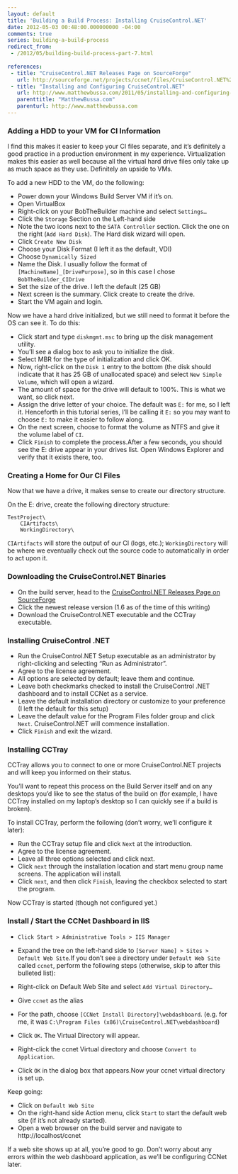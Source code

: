 ```yaml
---
layout: default
title: 'Building a Build Process: Installing CruiseControl.NET'
date: 2012-05-03 00:48:00.000000000 -04:00
comments: true
series: building-a-build-process
redirect_from: 
 - /2012/05/building-build-process-part-7.html
 
references: 
 - title: "CruiseControl.NET Releases Page on SourceForge"
   url: http://sourceforge.net/projects/ccnet/files/CruiseControl.NET%20Releases/
 - title: "Installing and Configuring CruiseControl.NET"
   url: http://www.matthewbussa.com/2011/05/installing-and-configuring-cruise.html 
   parenttitle: "MatthewBussa.com"
   parenturl: http://www.matthewbussa.com
---
```


### Adding a HDD to your VM for CI Information
I find this makes it easier to keep your CI files separate, and it’s definitely a good practice in a production environment in my experience. Virtualization makes this easier as well because all the virtual hard drive files only take up as much space as they use. Definitely an upside to VMs.

To add a new HDD to the VM, do the following:

* Power down your Windows Build Server VM if it’s on.  
* Open VirtualBox  
* Right-click on your BobTheBuilder machine and select `Settings…`
* Click the `Storage` Section on the Left-hand side  
* Note the two icons next to the `SATA Controller` section. Click the one on the right (`Add Hard Disk`). The Hard disk wizard will open.  
* Click `Create New Disk`
* Choose your Disk Format (I left it as the default, VDI)  
* Choose `Dynamically Sized`  
* Name the Disk. I usually follow the format of `[MachineName]_[DrivePurpose]`, so in this case I chose `BobTheBuilder_CIDrive`  
* Set the size of the drive. I left the default (25 GB)  
* Next screen is the summary. Click create to create the drive.  
* Start the VM again and login.

Now we have a hard drive initialized, but we still need to format it before the OS can see it. To do this:

* Click start and type `diskmgmt.msc` to bring up the disk management utility.  
* You’ll see a dialog box to ask you to initialize the disk.  
* Select MBR for the type of initialization and click OK.  
* Now, right-click on the `Disk 1` entry to the bottom (the disk should indicate that it has 25 GB of unallocated space) and select `New Simple Volume`, which will open a wizard.  
* The amount of space for the drive will default to 100%. This is what we want, so click next.  
* Assign the drive letter of your choice. The default was `E:` for me, so I left it. Henceforth in this tutorial series, I’ll be calling it `E:` so you may want to choose `E:` to make it easier to follow along.  
* On the next screen, choose to format the volume as NTFS and give it the volume label of `CI`.  
* Click `Finish` to complete the process.After a few seconds, you should see the E: drive appear in your drives list. Open Windows Explorer and verify that it exists there, too.

### Creating a Home for Our CI Files
Now that we have a drive, it makes sense to create our directory structure.

On the E: drive, create the following directory structure:

	TestProject\
		CIArtifacts\
		WorkingDirectory\

`CIArtifacts` will store the output of our CI (logs, etc.); `WorkingDirectory` will be where we eventually check out the source code to automatically in order to act upon it.

### Downloading the CruiseControl.NET Binaries
* On the build server, head to the [CruiseControl.NET Releases Page on SourceForge]
* Click the newest release version (1.6 as of the time of this writing)
* Download the CruiseControl.NET executable and the CCTray executable.

### Installing CruiseControl .NET
* Run the CruiseControl.NET Setup executable as an administrator by right-clicking and selecting “Run as Administrator”. 
* Agree to the license agreement.
* All options are selected by default; leave them and continue.
* Leave both checkmarks checked to install the CruiseControl .NET dashboard and to install CCNet as a service.
* Leave the default installation directory or customize to your preference (I left the default for this setup)
* Leave the default value for the Program Files folder group and click `Next`. CruiseControl.NET will commence installation.
* Click `Finish` and exit the wizard.

### Installing CCTray
CCTray allows you to connect to one or more CruiseControl.NET projects and will keep you informed on their status.

You’ll want to repeat this process on the Build Server itself and on any desktops you’d like to see the status of the build on (for example, I have CCTray installed on my laptop’s desktop so I can quickly see if a build is broken).

To install CCTray, perform the following (don’t worry, we’ll configure it later):

* Run the CCTray setup file and click `Next` at the introduction.
* Agree to the license agreement.
* Leave all three options selected and click next.
* Click `next` through the installation location and start menu group name screens. The application will install.
* Click `next`, and then click `Finish`, leaving the checkbox selected to start the program.

Now CCTray is started (though not configured yet.)

### Install / Start the CCNet Dashboard in IIS
* `Click Start > Administrative Tools > IIS Manager`
* Expand the tree on the left-hand side to `[Server Name] > Sites > Default Web Site`.If you don’t see a directory under `Default Web Site` called `ccnet`, perform the following steps (otherwise, skip to after this bulleted list):

* Right-click on Default Web Site and select `Add Virtual Directory…`
* Give `ccnet` as the alias
* For the path, choose `[CCNet Install Directory]\webdashboard`. (e.g. for me, it was `C:\Program Files (x86)\CruiseControl.NET\webdashboard`)
* Click `OK`. The Virtual Directory will appear.
* Right-click the ccnet Virtual directory and choose `Convert to Application`.
* Click `OK` in the dialog box that appears.Now your ccnet virtual directory is set up. 

Keep going:

* Click on `Default Web Site`
* On the right-hand side Action menu, click `Start` to start the default web site (if it’s not already started).
* Open a web browser on the build server and navigate to http://localhost/ccnet

If a web site shows up at all, you’re good to go. Don’t worry about any errors within the web dashboard application, as we’ll be configuring CCNet later.

[Installing and Configuring CruiseControl.NET]: http://www.matthewbussa.com/2011/05/installing-and-configuring-cruise.html 

[CruiseControl.NET Releases Page on SourceForge]: http://sourceforge.net/projects/ccnet/files/CruiseControl.NET%20Releases/